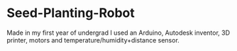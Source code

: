 # Seed-Planting-Robot
Made in my first year of undergrad I used an Arduino, Autodesk inventor, 3D printer, motors and temperature/humidity+distance sensor. 
